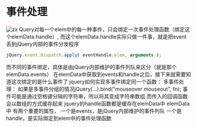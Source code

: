 # 事件处理

![zx](http://img.mukewang.com/54c89def0001c19105810528.jpg)
Query对每一个elem中的每一种事件，只会绑定一次事件处理函数（绑定这个elemData.handle）,
而这个elemData.handle实际只做一件事，就是把event丢到jQuery内部的事件分发程序
```javascript
jQuery.event.dispatch.apply( eventHandle.elem, arguments );
```
而不同的事件绑定，具体是由jQuery内部维护的事件列队来区分（就是那个elemData.events）
在elemData中获取到events和handle之后，接下来就需要知道这次绑定的是什么事件了
jquery如何实现多事件绑定同一个函数：
多事件处理：
如果是多事件分组的情况jQuery(...).bind("mouseover mouseout", fn);
事件可能是通过空格键分隔的字符串，所以将其变成字符串数组
而传入的回调函数会以数组的方式缓存起来
jquery的handle函数都是缓存在elemData中
elemData中 有两个重要的属性，
一个是events，是jQuery内部维护的事件列队
一个是handle，是实际绑定到elem中的事件处理函数